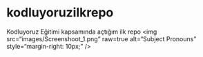 # kodluyoruzilkrepo
Kodluyoruz Eğitimi kapsamında açtığım ilk repo
<img
src=“images/Screenshoot_1.png”
raw=true
alt=“Subject Pronouns”
style=“margin-right: 10px;”
/>
